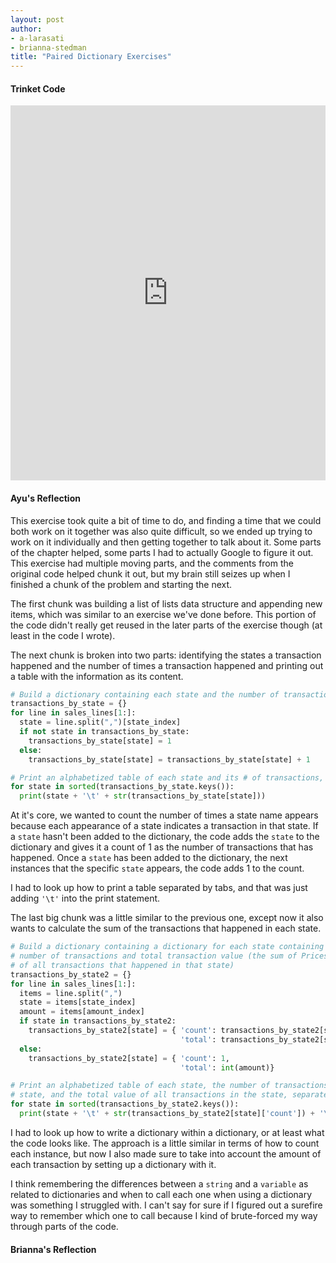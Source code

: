 ```yaml
---
layout: post
author:
- a-larasati
- brianna-stedman
title: "Paired Dictionary Exercises"
---
```

#### Trinket Code

<iframe src="https://trinket.io/embed/python3/436ddb2759" width="100%" height="600" frameborder="0" marginwidth="0" marginheight="0" allowfullscreen></iframe>

#### Ayu's Reflection
This exercise took quite a bit of time to do, and finding a time that we could both work on it together was also quite difficult, so we ended up trying to work on it individually and then getting together to talk about it. Some parts of the chapter helped, some parts I had to actually Google to figure it out. This exercise had multiple moving parts, and the comments from the original code helped chunk it out, but my brain still seizes up when I finished a chunk of the problem and starting the next. 

The first chunk was building a list of lists data structure and appending new items, which was similar to an exercise we've done before. This portion of the code didn't really get reused in the later parts of the exercise though (at least in the code I wrote).

The next chunk is broken into two parts: identifying the states a transaction happened and the number of times a transaction happened and printing out a table with the information as its content.

```python
# Build a dictionary containing each state and the number of transactions that happened in it
transactions_by_state = {}
for line in sales_lines[1:]:
  state = line.split(",")[state_index]
  if not state in transactions_by_state:
    transactions_by_state[state] = 1
  else:
    transactions_by_state[state] = transactions_by_state[state] + 1

# Print an alphabetized table of each state and its # of transactions, separated by tabs
for state in sorted(transactions_by_state.keys()):
  print(state + '\t' + str(transactions_by_state[state]))
```

At it's core, we wanted to count the number of times a state name appears because each appearance of a state indicates a transaction in that state. If a `state` hasn't been added to the dictionary, the code adds the `state` to the dictionary and gives it a count of 1 as the number of transactions that has happened. Once a `state` has been added to the dictionary, the next instances that the specific `state` appears, the code adds 1 to the count.

I had to look up how to print a table separated by tabs, and that was just adding `'\t'` into the print statement.

The last big chunk was a little similar to the previous one, except now it also wants to calculate the sum of the transactions that happened in each state.

```python
# Build a dictionary containing a dictionary for each state containing 
# number of transactions and total transaction value (the sum of Prices
# of all transactions that happened in that state)
transactions_by_state2 = {}
for line in sales_lines[1:]:
  items = line.split(",")
  state = items[state_index]
  amount = items[amount_index]
  if state in transactions_by_state2:
    transactions_by_state2[state] = { 'count': transactions_by_state2[state]['count'] + 1,
                                      'total': transactions_by_state2[state]['total'] + int(amount)}
  else:
    transactions_by_state2[state] = { 'count': 1,
                                      'total': int(amount)}

# Print an alphabetized table of each state, the number of transactions in the 
# state, and the total value of all transactions in the state, separated by tabs
for state in sorted(transactions_by_state2.keys()):
  print(state + '\t' + str(transactions_by_state2[state]['count']) + '\t' + str(transactions_by_state2[state]['total']))
```

I had to look up how to write a dictionary within a dictionary, or at least what the code looks like. The approach is a little similar in terms of how to count each instance, but now I also made sure to take into account the amount of each transaction by setting up a dictionary with it. 

I think remembering the differences between a `string` and a `variable` as related to dictionaries and when to call each one when using a dictionary was something I struggled with. I can't say for sure if I figured out a surefire way to remember which one to call because I kind of brute-forced my way through parts of the code.

#### Brianna's Reflection

